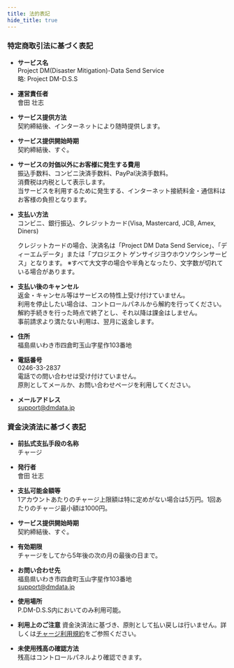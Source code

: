 ```yaml
---
title: 法的表記
hide_title: true
---
```


### 特定商取引法に基づく表記

* **サービス名** <br/>
  Project DM(Disaster Mitigation)-Data Send Service <br/>
  略: Project DM-D.S.S

* **運営責任者** <br/>
  會田 壮志

* **サービス提供方法** <br/>
  契約締結後、インターネットにより随時提供します。

* **サービス提供開始時期** <br/>
  契約締結後、すぐ。

* **サービスの対価以外にお客様に発生する費用** <br/>
  振込手数料、コンビニ決済手数料、PayPal決済手数料。 <br/>
  消費税は内税として表示します。 <br/>
  当サービスを利用するために発生する、インターネット接続料金・通信料はお客様の負担となります。

* **支払い方法** <br/>
  コンビニ、銀行振込、クレジットカード(Visa, Mastercard, JCB, Amex, Diners)

  クレジットカードの場合、決済名は「Project DM Data Send Service」、「ディーエムデータ」または「プロジエクト ゲンサイジヨウホウソウシンサービス」となります。
  ※すべて大文字の場合や半角となったり、文字数が切れている場合があります。

* **支払い後のキャンセル** <br/>
  返金・キャンセル等はサービスの特性上受け付けていません。 <br/>
  利用を停止したい場合は、コントロールパネルから解約を行ってください。 <br/>
  解約手続きを行った時点で終了とし、それ以降は課金はしません。 <br/>
  事前請求より満たない利用は、翌月に返金します。

* **住所** <br/>
  福島県いわき市四倉町玉山字星作103番地

* **電話番号** <br/>
  0246-33-2837 <br/>
  電話での問い合わせは受け付けていません。 <br/>
  原則としてメールか、お問い合わせページを利用してください。

* **メールアドレス** <br/>
  support@dmdata.jp


### 資金決済法に基づく表記

* **前払式支払手段の名称** <br/>
  チャージ

* **発行者** <br/>
  會田 壮志

* **支払可能金額等** <br/>
  1アカウントあたりのチャージ上限額は特に定めがない場合は5万円。1回あたりのチャージ最小額は1000円。

* **サービス提供開始時期** <br/>
  契約締結後、すぐ。

* **有効期限** <br/>
  チャージをしてから5年後の次の月の最後の日まで。

* **お問い合わせ先** <br/>
  福島県いわき市四倉町玉山字星作103番地 <br/>
  support@dmdata.jp

* **使用場所** <br/>
  P.DM-D.S.S内においてのみ利用可能。

* **利用上のご注意**
  資金決済法に基づき、原則として払い戻しは行いません。詳しくは[チャージ利用規約](/terms#チャージ利用規約)をご参照ください。

* **未使用残高の確認方法** <br/>
  残高はコントロールパネルより確認できます。
